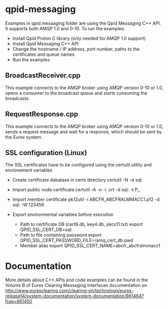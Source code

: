 # qpid-messaging

Examples in qpid.messaging folder are using the Qpid Messaging C++ API. It supports both AMQP 1.0 and 0-10. To run the examples:
- Install Qpid Proton C library (only needed for AMQP 1.0 support)
- Install Qpid Messaging C++ API
- Change the hostname / IP address, port number, paths to the certificates and queue names
- Run the examples

## BroadcastReceiver.cpp

This example connects to the AMQP broker using AMQP version 0-10 or 1.0, opens a consumer to the broadcast queue and starts consuming the broadcasts.

## RequestResponse.cpp

This example connects to the AMQP broker using AMQP version 0-10 or 1.0, sends a request message and wait for a response, which should be sent by the Eurex system.

## SSL configuration (Linux)

The SSL certificates have to be configured using the certutil utility and envionement variables

- Create certificate dabatase in certs directory
    certutil -N -d sql:<path to cert dir>

- Import public node certificate
    certutil -A -n <hostname> -i <hostname>.crt -d sql:<path to cert dir> -t P,,

- Import member certificate
    pk12util -i ABCFR_ABCFRALMMACC1.p12 -d sql:<path to cert dir> -W 123456

- Export environmental variables before execution

    - Path to certificate DB (cert9.db, key4.db, pkcs11.txt)
        export QPID_SSL_CERT_DB=sql:<path to cert dir>
    - Path to file containing password
        export QPID_SSL_CERT_PASSWORD_FILE=<path to cert dir>/amq_cert_db.pwd
    - Member alias
        export QPID_SSL_CERT_NAME=abcfr_abcfralmmacc1


# Documentation

More details about C++ APIs and code examples can be found in the Volume B of Eurex Clearing Messaging Interfaces documentation on http://www.eurexclearing.com/clearing-en/technology/eurex-release14/system-documentation/system-documentation/861464?frag=861450
